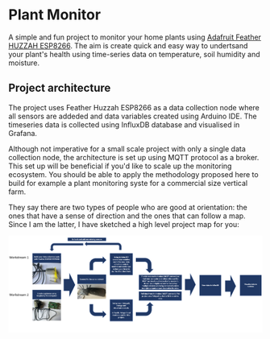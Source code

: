 # Plant Monitor

A simple and fun project to monitor your home plants using [Adafruit Feather HUZZAH ESP8266](https://learn.adafruit.com/adafruit-feather-huzzah-esp8266/overview). The aim is create quick and easy way to undertsand your plant's health using time-series data on temperature, soil humidity and moisture. 


## Project architecture

The project uses Feather Huzzah ESP8266 as a data collection node where all sensors are addeded and data variables created using Arduino IDE. The timeseries data is collected using InfluxDB database and visualised in Grafana. 

Although not imperative for a small scale project with only a single data collection node, the architecture is set up using MQTT protocol as a broker. This set up will be beneficial if you'd like to scale up the monitoring ecosystem. You should be able to apply the methodology proposed here to build for example a plant monitoring syste for a commercial size vertical farm.

They say there are two types of people who are good at orientation: the ones that have a sense of direction and the ones that can follow a map. Since I am the latter, I have sketched a high level project map for you:

![Alt text](https://github.com/StrikeEB/PlantMonitor/blob/main/Project%20map.png)

##
